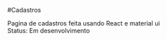 #Cadastros 
<div>Pagina de cadastros feita usando React e material ui </div>
<div>Status: Em desenvolvimento</div>
